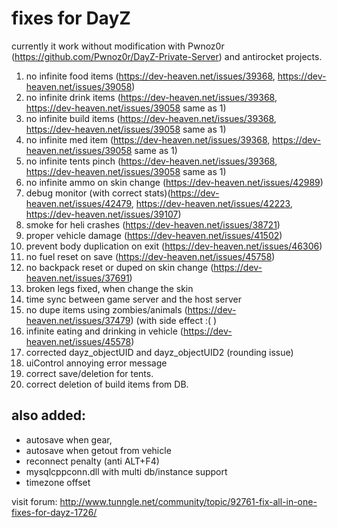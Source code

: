 fixes for DayZ
==============

currently it work without modification with Pwnoz0r (https://github.com/Pwnoz0r/DayZ-Private-Server) and antirocket projects.

1. no infinite food items (https://dev-heaven.net/issues/39368, https://dev-heaven.net/issues/39058)
2. no infinite drink items (https://dev-heaven.net/issues/39368, https://dev-heaven.net/issues/39058 same as 1)
3. no infinite build items (https://dev-heaven.net/issues/39368, https://dev-heaven.net/issues/39058 same as 1)
4. no infinite med item (https://dev-heaven.net/issues/39368, https://dev-heaven.net/issues/39058 same as 1)
5. no infinite tents pinch (https://dev-heaven.net/issues/39368, https://dev-heaven.net/issues/39058 same as 1)
6. no infinite ammo on skin change (https://dev-heaven.net/issues/42989)
7. debug monitor (with correct stats)(https://dev-heaven.net/issues/42479, https://dev-heaven.net/issues/42223, https://dev-heaven.net/issues/39107)
8. smoke for heli crashes (https://dev-heaven.net/issues/38721)
9. proper vehicle damage (https://dev-heaven.net/issues/41502)
10. prevent body duplication on exit (https://dev-heaven.net/issues/46306)
11. no fuel reset on save (https://dev-heaven.net/issues/45758)
12. no backpack reset or duped on skin change (https://dev-heaven.net/issues/37691)
13. broken legs fixed, when change the skin
14. time sync between game server and the host server
15. no dupe items using zombies/animals (https://dev-heaven.net/issues/37479) (with side effect :( )
16. infinite eating and drinking in vehicle (https://dev-heaven.net/issues/45578)
17. corrected dayz_objectUID and dayz_objectUID2 (rounding issue)
18. uiControl annoying error message
19. correct save/deletion for tents.
20. correct deletion of build items from DB.

also added:
----------

* autosave when gear, 
* autosave when getout from vehicle
* reconnect penalty (anti ALT+F4)
* mysqlcppconn.dll with multi db/instance support
* timezone offset

visit forum: http://www.tunngle.net/community/topic/92761-fix-all-in-one-fixes-for-dayz-1726/

